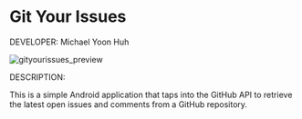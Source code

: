 Git Your Issues
========================

DEVELOPER: Michael Yoon Huh

![gityourissues_preview](https://cloud.githubusercontent.com/assets/1645482/12694259/855fd93e-c6dc-11e5-9739-cd56efb455d4.gif)

DESCRIPTION: 

This is a simple Android application that taps into the GitHub API to retrieve the latest open issues and comments from a GitHub repository.
